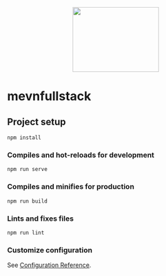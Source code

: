<div align="center">
  <img width="200px" height="150px" src="https://s4.uupload.ir/files/1_yvni.png" />
</div>

# mevnfullstack

## Project setup
```
npm install
```

### Compiles and hot-reloads for development
```
npm run serve
```

### Compiles and minifies for production
```
npm run build
```

### Lints and fixes files
```
npm run lint
```

### Customize configuration
See [Configuration Reference](https://cli.vuejs.org/config/).
